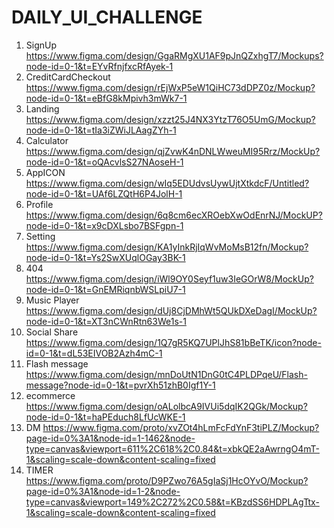 # DAILY_UI_CHALLENGE

1. SignUp https://www.figma.com/design/GgaRMgXU1AF9pJnQZxhgT7/Mockups?node-id=0-1&t=EYvRfnjfxcRfAyek-1
2. CreditCardCheckout https://www.figma.com/design/rEjWxP5eW1QiHC73dDPZ0z/Mockup?node-id=0-1&t=eBfG8kMpivh3mWk7-1
3. Landing https://www.figma.com/design/xzzt25J4NX3YtzT76O5UmG/Mockup?node-id=0-1&t=tIa3iZWiJLAagZYh-1
4. Calculator https://www.figma.com/design/qjZvwK4nDNLWweuMI95Rrz/MockUp?node-id=0-1&t=oQAcvlsS27NAoseH-1
5. AppICON https://www.figma.com/design/wIq5EDUdvsUywUjtXtkdcF/Untitled?node-id=0-1&t=UAf6LZQtH6P4JolH-1
6. Profile https://www.figma.com/design/6q8cm6ecXROebXwOdEnrNJ/MockUP?node-id=0-1&t=x9cDXLsbo7BSFgpn-1
7. Setting https://www.figma.com/design/KA1yInkRjIqWvMoMsB12fn/Mockup?node-id=0-1&t=Ys2SwXUqlOGay3BK-1
8. 404 https://www.figma.com/design/iWl9OY0Seyf1uw3IeGOrW8/MockUp?node-id=0-1&t=GnEMRiqnbWSLpiU7-1
9. Music Player https://www.figma.com/design/dUj8CjDMhWt5QUkDXeDagI/MockUp?node-id=0-1&t=XT3nCWnRtn63We1s-1
10. Social Share https://www.figma.com/design/1Q7gR5KQ7UPlJhS81bBeTK/icon?node-id=0-1&t=dL53EIVOB2Azh4mC-1
11. Flash message https://www.figma.com/design/mnDoUtN1DnG0tC4PLDPqeU/Flash-message?node-id=0-1&t=pvrXh51zhB0Igf1Y-1
12. ecommerce https://www.figma.com/design/oALolbcA9IVUi5dqIK2QGk/Mockup?node-id=0-1&t=haPEduch8LfUcWKE-1
13. DM https://www.figma.com/proto/xvZOt4hLmFcFdYnF3tiPLZ/Mockup?page-id=0%3A1&node-id=1-1462&node-type=canvas&viewport=611%2C618%2C0.84&t=xbkQE2aAwrngO4mT-1&scaling=scale-down&content-scaling=fixed
14. TIMER https://www.figma.com/proto/D9PZwo76A5gIaSj1HcOYvO/Mockup?page-id=0%3A1&node-id=1-2&node-type=canvas&viewport=149%2C272%2C0.58&t=KBzdSS6HDPLAgTtx-1&scaling=scale-down&content-scaling=fixed
